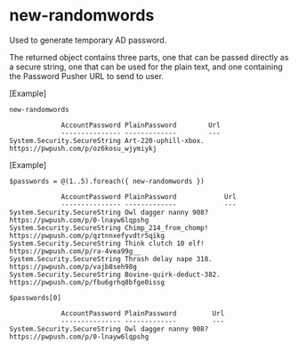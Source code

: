 # new-randomwords

Used to generate temporary AD password.

The returned object contains three parts, one that can be passed directly as a secure string, one that can be used for the plain text, and one containing the Password Pusher URL to send to user.



[Example]
```
new-randomwords

             AccountPassword PlainPassword        Url
             --------------- -------------        ---
System.Security.SecureString Art-220-uphill-xbox. https://pwpush.com/p/oz6kosu_wjymiykj
```

[Example]
```
$passwords = @(1..5).foreach({ new-randomwords })

             AccountPassword PlainPassword            Url
             --------------- -------------            ---
System.Security.SecureString Owl dagger nanny 908?    https://pwpush.com/p/0-lnayw6lqpshg
System.Security.SecureString Chimp_214_from_chomp!    https://pwpush.com/p/qztnnxefyvdtr5qikg
System.Security.SecureString Think clutch 10 elf!     https://pwpush.com/p/ra-4vea99g__
System.Security.SecureString Thrash delay nape 318.   https://pwpush.com/p/vajb8seh98g
System.Security.SecureString Bovine-quirk-deduct-382. https://pwpush.com/p/fbu6grhq8bfge0issg

$passwords[0]

             AccountPassword PlainPassword         Url
             --------------- -------------         ---
System.Security.SecureString Owl dagger nanny 908? https://pwpush.com/p/0-lnayw6lqpshg
```

